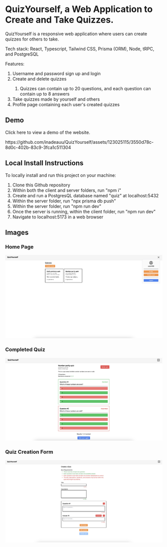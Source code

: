 
<h1>QuizYourself, a Web Application to Create and Take Quizzes.</h1>
<p>QuizYourself is a responsive web application where users can create quizzes for others to take.</p>
<p>Tech stack: React, Typescript, Tailwind CSS, Prisma (ORM), Node, tRPC, and PostgreSQL</p>
<p>Features:</p>
<ol>
  <li>Username and password sign up and login</li>
  <li>Create and delete quizzes</li>
  <ol>
    <li>Quizzes can contain up to 20 questions, and each question can contain up to 8 answers</li>
  </ol>
  <li>Take quizzes made by yourself and others</li>
  <li>Profile page containing each user's created quizzes</li>
</ol>

<h2>Demo</h2>
<p>Click here to view a demo of the website.</p>
https://github.com/inadeauu/QuizYourself/assets/123025115/3550d78c-8d0c-402b-83c9-3fca1c511304



<h2>Local Install Instructions</h2>
<p>To locally install and run this project on your machine:</p>
<ol>
  <li>Clone this Github repository</li>
  <li>Within both the client and server folders, run "npm i"</li>
  <li>Create and run a PostgresQL database named "quiz" at localhost:5432</li>
  <li>Within the server folder, run "npx prisma db push"</li>
  <li>Within the server folder, run "npm run dev"</li>
  <li>Once the server is running, within the client folder, run "npm run dev"</li>
  <li>Navigate to localhost:5173 in a web browser</li>
</ol>

<h2>Images</h2>
<h3>Home Page</h3>
<img src="images&video/HomePage.jpg" />
<h3>Completed Quiz</h3>
<img src="images&video/QuizCompleted.jpg" />
<h3>Quiz Creation Form</h3>
<img src="images&video/QuizCreationForm.jpg" />
